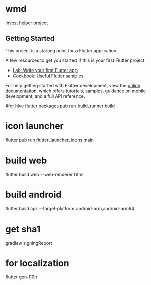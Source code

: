 # wmd

Invest helper project

## Getting Started

This project is a starting point for a Flutter application.

A few resources to get you started if this is your first Flutter project:

- [Lab: Write your first Flutter app](https://docs.flutter.dev/get-started/codelab)
- [Cookbook: Useful Flutter samples](https://docs.flutter.dev/cookbook)

For help getting started with Flutter development, view the
[online documentation](https://docs.flutter.dev/), which offers tutorials,
samples, guidance on mobile development, and a full API reference.


#for hive
flutter packages pub run build_runner build

# icon launcher
flutter pub run flutter_launcher_icons:main

# build web
flutter build web --web-renderer html

# build android
flutter build apk --target-platform android-arm,android-arm64

# get sha1
gradlew signingReport

# for localization
flutter gen-l10n